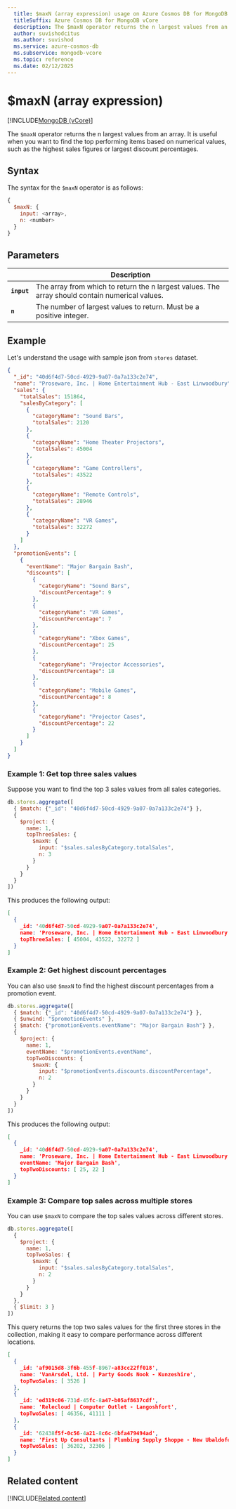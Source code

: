 ```yaml
---
  title: $maxN (array expression) usage on Azure Cosmos DB for MongoDB vCore
  titleSuffix: Azure Cosmos DB for MongoDB vCore
  description: The $maxN operator returns the n largest values from an array.
  author: suvishodcitus
  ms.author: suvishod
  ms.service: azure-cosmos-db
  ms.subservice: mongodb-vcore
  ms.topic: reference
  ms.date: 02/12/2025
---
```


# $maxN (array expression)

[!INCLUDE[MongoDB (vCore)](~/reusable-content/ce-skilling/azure/includes/cosmos-db/includes/appliesto-mongodb-vcore.md)]

The `$maxN` operator returns the n largest values from an array. It is useful when you want to find the top performing items based on numerical values, such as the highest sales figures or largest discount percentages.

## Syntax

The syntax for the `$maxN` operator is as follows:

```javascript
{
  $maxN: {
    input: <array>,
    n: <number>
  }
}
```

## Parameters

| | Description |
| --- | --- |
| **`input`** | The array from which to return the n largest values. The array should contain numerical values. |
| **`n`** | The number of largest values to return. Must be a positive integer. |

## Example

Let's understand the usage with sample json from `stores` dataset.

```json
{
  "_id": "40d6f4d7-50cd-4929-9a07-0a7a133c2e74",
  "name": "Proseware, Inc. | Home Entertainment Hub - East Linwoodbury",
  "sales": {
    "totalSales": 151864,
    "salesByCategory": [
      {
        "categoryName": "Sound Bars",
        "totalSales": 2120
      },
      {
        "categoryName": "Home Theater Projectors",
        "totalSales": 45004
      },
      {
        "categoryName": "Game Controllers",
        "totalSales": 43522
      },
      {
        "categoryName": "Remote Controls",
        "totalSales": 28946
      },
      {
        "categoryName": "VR Games",
        "totalSales": 32272
      }
    ]
  },
  "promotionEvents": [
    {
      "eventName": "Major Bargain Bash",
      "discounts": [
        {
          "categoryName": "Sound Bars",
          "discountPercentage": 9
        },
        {
          "categoryName": "VR Games",
          "discountPercentage": 7
        },
        {
          "categoryName": "Xbox Games",
          "discountPercentage": 25
        },
        {
          "categoryName": "Projector Accessories",
          "discountPercentage": 18
        },
        {
          "categoryName": "Mobile Games",
          "discountPercentage": 8
        },
        {
          "categoryName": "Projector Cases",
          "discountPercentage": 22
        }
      ]
    }
  ]
}
```

### Example 1: Get top three sales values

Suppose you want to find the top 3 sales values from all sales categories.

```javascript
db.stores.aggregate([
  { $match: {"_id": "40d6f4d7-50cd-4929-9a07-0a7a133c2e74"} },
  {
    $project: {
      name: 1,
      topThreeSales: {
        $maxN: {
          input: "$sales.salesByCategory.totalSales",
          n: 3
        }
      }
    }
  }
])
```

This produces the following output:

```json
[
  {
    _id: '40d6f4d7-50cd-4929-9a07-0a7a133c2e74',
    name: 'Proseware, Inc. | Home Entertainment Hub - East Linwoodbury',
    topThreeSales: [ 45004, 43522, 32272 ]
  }
]
```

### Example 2: Get highest discount percentages

You can also use `$maxN` to find the highest discount percentages from a promotion event.

```javascript
db.stores.aggregate([
  { $match: {"_id": "40d6f4d7-50cd-4929-9a07-0a7a133c2e74"} },
  { $unwind: "$promotionEvents" },
  { $match: {"promotionEvents.eventName": "Major Bargain Bash"} },
  {
    $project: {
      name: 1,
      eventName: "$promotionEvents.eventName",
      topTwoDiscounts: {
        $maxN: {
          input: "$promotionEvents.discounts.discountPercentage",
          n: 2
        }
      }
    }
  }
])
```

This produces the following output:

```json
[
  {
    _id: '40d6f4d7-50cd-4929-9a07-0a7a133c2e74',
    name: 'Proseware, Inc. | Home Entertainment Hub - East Linwoodbury',
    eventName: 'Major Bargain Bash',
    topTwoDiscounts: [ 25, 22 ]
  }
]
```

### Example 3: Compare top sales across multiple stores

You can use `$maxN` to compare the top sales values across different stores.

```javascript
db.stores.aggregate([
  {
    $project: {
      name: 1,
      topTwoSales: {
        $maxN: {
          input: "$sales.salesByCategory.totalSales",
          n: 2
        }
      }
    }
  },
  { $limit: 3 }
])
```

This query returns the top two sales values for the first three stores in the collection, making it easy to compare performance across different locations.

```json
[
  {
    _id: 'af9015d8-3f6b-455f-8967-a83cc22ff018',
    name: 'VanArsdel, Ltd. | Party Goods Nook - Kunzeshire',
    topTwoSales: [ 3526 ]
  },
  {
    _id: 'ed319c06-731d-45fc-8a47-b05af8637cdf',
    name: 'Relecloud | Computer Outlet - Langoshfort',
    topTwoSales: [ 46356, 41111 ]
  },
  {
    _id: '62438f5f-0c56-4a21-8c6c-6bfa479494ad',
    name: 'First Up Consultants | Plumbing Supply Shoppe - New Ubaldofort',
    topTwoSales: [ 36202, 32306 ]
  }
]
```

## Related content

[!INCLUDE[Related content](../includes/related-content.md)]